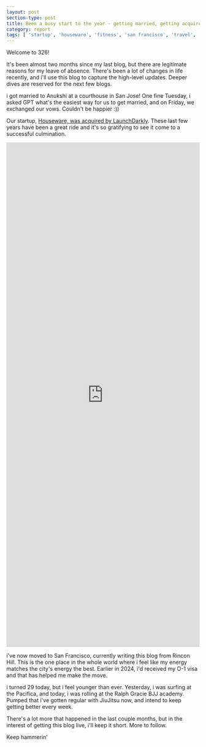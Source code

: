 ```yaml
---
layout: post
section-type: post
title: Been a busy start to the year - getting married, getting acquired, turning 29! Report 326
category: report
tags: [ 'startup', 'houseware', 'fitness', 'san francisco', 'travel', 'jiujitsu' ]
---
```


Welcome to 326! 

It's been almost two months since my last blog, but there are legitimate reasons for my leave of absence. There's been a lot of changes in life recently, and i'll use this blog to capture the high-level updates. Deeper dives are reserved for the next few blogs. 

i got married to Anukshi at a courthouse in San Jose! One fine Tuesday, i asked GPT what's the easiest way for us to get married, and on Friday, we exchanged our vows. Couldn't be happier :))

Our startup, [Houseware, was acquired by LaunchDarkly](https://www.houseware.io/blog/houseware-joins-launchdarkly-a-new-chapter-begins). These last few years have been a great ride and it's so gratifying to see it come to a successful culmination.

<iframe src="https://www.linkedin.com/embed/feed/update/urn:li:share:7295835861131173888" height="1313" width="504" frameborder="0" allowfullscreen="" title="Embedded post"></iframe>

i've now moved to San Francisco, currently writing this blog from Rincon Hill. This is the one place in the whole world where i feel like my energy matches the city's energy the best. Earlier in 2024, i'd received my O-1 visa and that has helped me make the move. 

i turned 29 today, but i feel younger than ever. Yesterday, i was surfing at the Pacifica, and today, i was rolling at the Ralph Gracie BJJ academy. Pumped that i've gotten regular with JiuJitsu now, and intend to keep getting better every week. 

There's a lot more that happened in the last couple months, but in the interest of getting this blog live, i'll keep it short. More to follow. 

Keep hammerin'